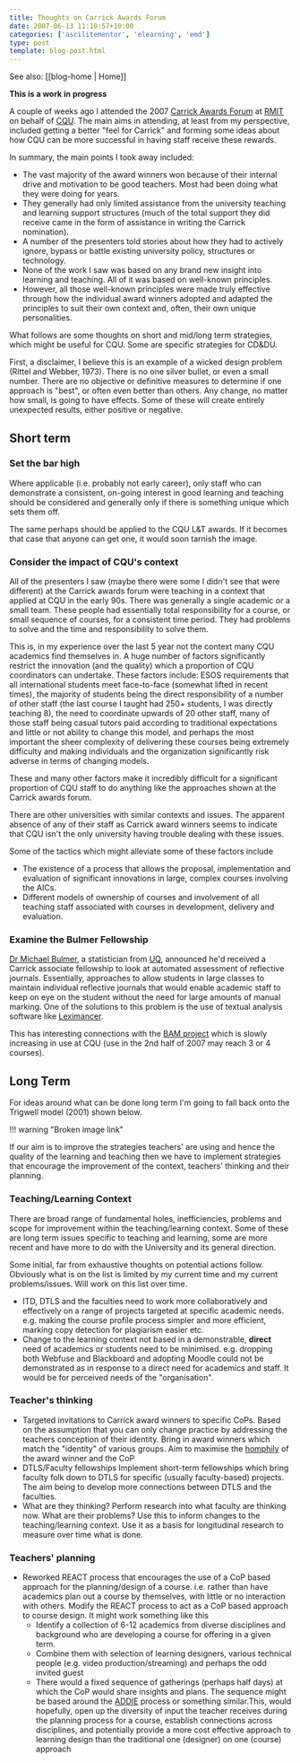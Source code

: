 ```yaml
---
title: Thoughts on Carrick Awards Forum
date: 2007-06-13 11:10:57+10:00
categories: ['ascilitementor', 'elearning', 'emd']
type: post
template: blog-post.html
---
```


See also: [[blog-home | Home]]

**This is a work in progress**

A couple of weeks ago I attended the 2007 [Carrick Awards Forum](http://emedia.rmit.edu.au/carrickawards/index.htm) at [RMIT](http://www.rmit.edu.au/) on behalf of [CQU](http://www.cqu.edu.au/). The main aims in attending, at least from my perspective, included getting a better "feel for Carrick" and forming some ideas about how CQU can be more successful in having staff receive these rewards.

In summary, the main points I took away included:

- The vast majority of the award winners won because of their internal drive and motivation to be good teachers. Most had been doing what they were doing for years.
- They generally had only limited assistance from the university teaching and learning support structures (much of the total support they did receive came in the form of assistance in writing the Carrick nomination).
- A number of the presenters told stories about how they had to actively ignore, bypass or battle existing university policy, structures or technology.
- None of the work I saw was based on any brand new insight into learning and teaching. All of it was based on well-known principles.
- However, all those well-known principles were made truly effective through how the individual award winners adopted and adapted the principles to suit their own context and, often, their own unique personalities.

What follows are some thoughts on short and mid/long term strategies, which might be useful for CQU. Some are specific strategies for CD&DU.

First, a disclaimer, I believe this is an example of a wicked design problem (Rittel and Webber, 1973). There is no one silver bullet, or even a small number. There are no objective or definitive measures to determine if one approach is "best", or often even better than others. Any change, no matter how small, is going to have effects. Some of these will create entirely unexpected results, either positive or negative.

## Short term

### Set the bar high

Where applicable (i.e. probably not early career), only staff who can demonstrate a consistent, on-going interest in good learning and teaching should be considered and generally only if there is something unique which sets them off.

The same perhaps should be applied to the CQU L&T awards. If it becomes that case that anyone can get one, it would soon tarnish the image.

### Consider the impact of CQU's context

All of the presenters I saw (maybe there were some I didn't see that were different) at the Carrick awards forum were teaching in a context that applied at CQU in the early 90s. There was generally a single academic or a small team. These people had essentially total responsibility for a course, or small sequence of courses, for a consistent time period. They had problems to solve and the time and responsibility to solve them.

This is, in my experience over the last 5 year not the context many CQU academics find themselves in. A huge number of factors significantly restrict the innovation (and the quality) which a proportion of CQU coordinators can undertake. These factors include: ESOS requirements that all international students meet face-to-face (somewhat lifted in recent times), the majority of students being the direct responsibility of a number of other staff (the last course I taught had 250+ students, I was directly teaching 8), the need to coordinate upwards of 20 other staff, many of those staff being casual tutors paid according to traditional expectations and little or not ability to change this model, and perhaps the most important the sheer complexity of delivering these courses being extremely difficulty and making individuals and the organization significantly risk adverse in terms of changing models.

These and many other factors make it incredibly difficult for a significant proportion of CQU staff to do anything like the approaches shown at the Carrick awards forum.

There are other universities with similar contexts and issues. The apparent absence of any of their staff as Carrick award winners seems to indicate that CQU isn't the only university having trouble dealing with these issues.

Some of the tactics which might alleviate some of these factors include

- The existence of a process that allows the proposal, implementation and evaluation of significant innovations in large, complex courses involving the AICs.
- Different models of ownership of courses and involvement of all teaching staff associated with courses in development, delivery and evaluation.

### Examine the Bulmer Fellowship

[Dr Michael Bulmer](http://www.maths.uq.edu.au/~mrb/), a statistician from [UQ](http://www.uq.edu.au), announced he'd received a Carrick associate fellowship to look at automated assessment of reflective journals. Essentially, approaches to allow students in large classes to maintain individual reflective journals that would enable academic staff to keep on eye on the student without the need for large amounts of manual marking. One of the solutions to this problem is the use of textual analysis software like [Leximancer](http://www.leximancer.com/).

This has interesting connections with the [BAM project](http://cq-pan.cqu.edu.au/david-jones/Projects/BAM/) which is slowly increasing in use at CQU (use in the 2nd half of 2007 may reach 3 or 4 courses).

## Long Term

For ideas around what can be done long term I'm going to fall back onto the Trigwell model (2001) shown below.

!!! warning "Broken image link"

If our aim is to improve the strategies teachers' are using and hence the quality of the learning and teaching then we have to implement strategies that encourage the improvement of the context, teachers' thinking and their planning.

### Teaching/Learning Context

There are broad range of fundamental holes, inefficiencies, problems and scope for improvement within the teaching/learning context. Some of these are long term issues specific to teaching and learning, some are more recent and have more to do with the University and its general direction.

Some initial, far from exhaustive thoughts on potential actions follow. Obviously what is on the list is limited by my current time and my current problems/issues. Will work on this list over time.

- ITD, DTLS and the faculties need to work more collaboratively and effectively on a range of projects targeted at specific academic needs. e.g. making the course profile process simpler and more efficient, marking copy detection for plagiarism easier etc.
- Change to the learning context not based in a demonstrable, **direct** need of academics or students need to be minimised. e.g. dropping both Webfuse and Blackboard and adopting Moodle could not be demonstrated as in response to a direct need for academics and staff. It would be for perceived needs of the "organisation".

### Teacher's thinking

- Targeted invitations to Carrick award winners to specific CoPs. Based on the assumption that you can only change practice by addressing the teachers conception of their identity. Bring in award winners which match the "identity" of various groups. Aim to maximise the [homphily](http://en.wikipedia.org/wiki/Homophily) of the award winner and the CoP
- DTLS/Faculty fellowships Implement short-term fellowships which bring faculty folk down to DTLS for specific (usually faculty-based) projects. The aim being to develop more connections between DTLS and the faculties.
- What are they thinking? Perform research into what faculty are thinking now. What are their problems? Use this to inform changes to the teaching/learning context. Use it as a basis for longitudinal research to measure over time what is done.

### Teachers' planning

- Reworked REACT process that encourages the use of a CoP based approach for the planning/design of a course. i.e. rather than have academics plan out a course by themselves, with little or no interaction with others. Modify the REACT process to act as a CoP based approach to course design. It might work something like this
    - Identify a collection of 6-12 academics from diverse disciplines and background who are developing a course for offering in a given term.
    - Combine them with selection of learning designers, various technical people (e.g. video production/streaming) and perhaps the odd invited guest
    - There would a fixed sequence of gatherings (perhaps half days) at which the CoP would share insights and plans. The sequence might be based around the [ADDIE](http://en.wikipedia.org/wiki/ADDIE) process or something similar.This, would hopefully, open up the diversity of input the teacher receives during the planning process for a course, establish connections across disciplines, and potentially provide a more cost effective approach to learning design than the traditional one (designer) on one (course) approach